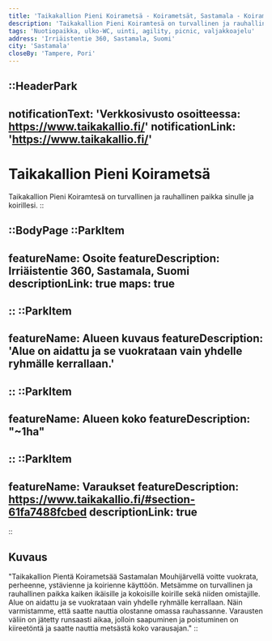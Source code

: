 ```yaml
---
title: 'Taikakallion Pieni Koirametsä - Koirametsät, Sastamala - Koirametsät.info'
description: 'Taikakallion Pieni Koiramtesä on turvallinen ja rauhallinen paikka sinulle ja koirillesi.'
tags: 'Nuotiopaikka, ulko-WC, uinti, agility, picnic, valjakkoajelu'
address: 'Irriäistentie 360, Sastamala, Suomi'
city: 'Sastamala'
closeBy: 'Tampere, Pori'
---
```


::HeaderPark
---
notificationText: 'Verkkosivusto osoitteessa: https://www.taikakallio.fi/'
notificationLink: 'https://www.taikakallio.fi/'
---
# Taikakallion Pieni Koirametsä
Taikakallion Pieni Koiramtesä on turvallinen ja rauhallinen paikka sinulle ja koirillesi.
::

::BodyPage
::ParkItem
---
featureName: Osoite
featureDescription: Irriäistentie 360, Sastamala, Suomi
descriptionLink: true
maps: true
---
::
::ParkItem
---
featureName: Alueen kuvaus
featureDescription: 'Alue on aidattu ja se vuokrataan vain yhdelle ryhmälle kerrallaan.'
---
::
::ParkItem
---
featureName: Alueen koko
featureDescription: "~1ha"
---
::
::ParkItem
---
featureName: Varaukset
featureDescription: https://www.taikakallio.fi/#section-61fa7488fcbed
descriptionLink: true
---
::
## Kuvaus
"Taikakallion Pientä Koirametsää Sastamalan Mouhijärvellä voitte vuokrata, perheenne, ystävienne ja koirienne käyttöön. Metsämme on turvallinen ja rauhallinen paikka kaiken ikäisille ja kokoisille koirille sekä niiden omistajille. Alue on aidattu ja se vuokrataan vain yhdelle ryhmälle kerrallaan. Näin varmistamme, että saatte nauttia olostanne omassa rauhassanne. Varausten väliin on jätetty runsaasti aikaa, jolloin saapuminen ja poistuminen on kiireetöntä ja saatte nauttia metsästä koko varausajan."
::
